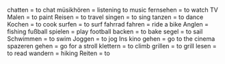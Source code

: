 chatten = to chat
müsikhören = listening to music
fernsehen = to watch TV
Malen = to paint
Reisen = to travel
singen = to sing
tanzen = to dance
Kochen = to cook
surfen = to surf
fahrrad fahren = ride a bike
Anglen = fishing
fußball spielen = play football
backen = to bake
segel  = to sail
Schwimmen = to swim
Joggen = to jog
Ins kino gehen = go to the cinema
spazeren gehen = go for a stroll
klettern = to climb
grillen = to grill
lesen =  to read
wandern = hiking
Reiten = to
